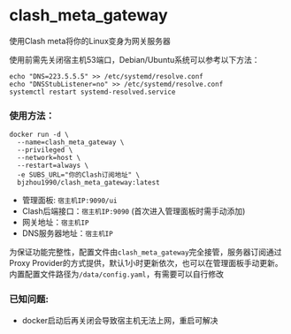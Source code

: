 # clash_meta_gateway

使用Clash meta将你的Linux变身为网关服务器

使用前需先关闭宿主机53端口，Debian/Ubuntu系统可以参考以下方法：

```
echo "DNS=223.5.5.5" >> /etc/systemd/resolve.conf
echo "DNSStubListener=no" >> /etc/systemd/resolve.conf
systemctl restart systemd-resolved.service
```

### 使用方法：

```
docker run -d \
  --name=clash_meta_gateway \
  --privileged \
  --network=host \
  --restart=always \
  -e SUBS_URL="你的Clash订阅地址" \
  bjzhou1990/clash_meta_gateway:latest
```

* 管理面板: `宿主机IP:9090/ui`
* Clash后端接口：`宿主机IP:9090` (首次进入管理面板时需手动添加)
* 网关地址：`宿主机IP`
* DNS服务器地址：`宿主机IP`

为保证功能完整性，配置文件由`clash_meta_gateway`完全接管，服务器订阅通过Proxy Provider的方式提供，默认1小时更新依次，也可以在管理面板手动更新。
内置配置文件路径为`/data/config.yaml`，有需要可以自行修改

### 已知问题:

* docker启动后再关闭会导致宿主机无法上网，重启可解决
